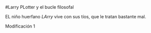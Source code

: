 #Larry PLotter y el bucle filosofal

EL niño huerfano *LArry* vive con sus tíos, que le tratan bastante mal.

Modificación 1

